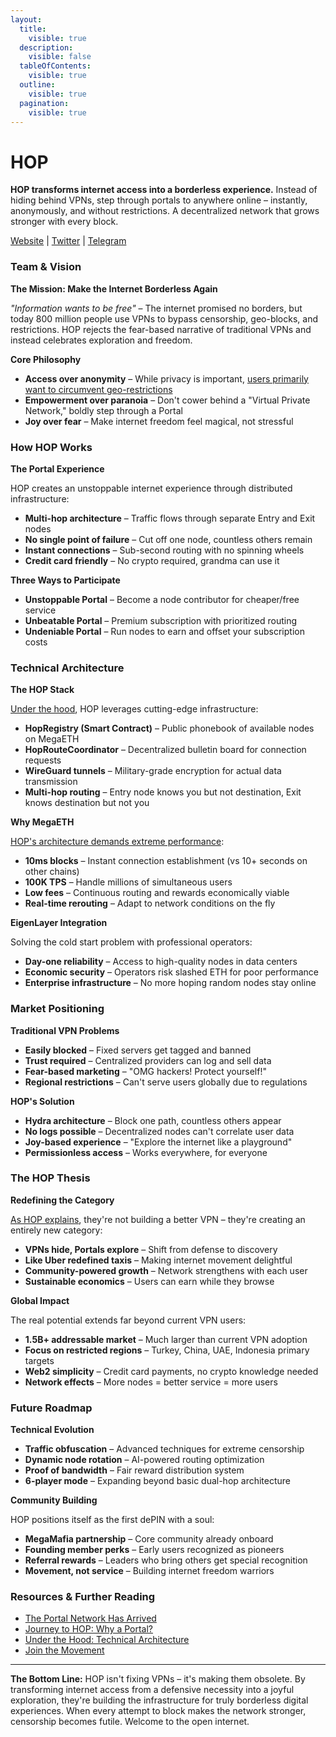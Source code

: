 ```yaml
---
layout:
  title:
    visible: true
  description:
    visible: false
  tableOfContents:
    visible: true
  outline:
    visible: true
  pagination:
    visible: true
---
```


# HOP

**HOP transforms internet access into a borderless experience.** Instead of hiding behind VPNs, step through portals to anywhere online – instantly, anonymously, and without restrictions. A decentralized network that grows stronger with every block.

[Website](https://hopnetwork.xyz/) | [Twitter](https://x.com/Hop_Network) | [Telegram](https://t.me/+zEhWQueYI3Q3MzBl)

### Team & Vision

**The Mission: Make the Internet Borderless Again**

_"Information wants to be free"_ – The internet promised no borders, but today 800 million people use VPNs to bypass censorship, geo-blocks, and restrictions. HOP rejects the fear-based narrative of traditional VPNs and instead celebrates exploration and freedom.

**Core Philosophy**

* **Access over anonymity** – While privacy is important, [users primarily want to circumvent geo-restrictions](https://x.com/0xFirewallFlirt/status/1925179179747938422)
* **Empowerment over paranoia** – Don't cower behind a "Virtual Private Network," boldly step through a Portal
* **Joy over fear** – Make internet freedom feel magical, not stressful

### How HOP Works

**The Portal Experience**

HOP creates an unstoppable internet experience through distributed infrastructure:

* **Multi-hop architecture** – Traffic flows through separate Entry and Exit nodes
* **No single point of failure** – Cut off one node, countless others remain
* **Instant connections** – Sub-second routing with no spinning wheels
* **Credit card friendly** – No crypto required, grandma can use it

**Three Ways to Participate**

* **Unstoppable Portal** – Become a node contributor for cheaper/free service
* **Unbeatable Portal** – Premium subscription with prioritized routing
* **Undeniable Portal** – Run nodes to earn and offset your subscription costs

### Technical Architecture

**The HOP Stack**

[Under the hood](https://x.com/Hop_Network/status/1920101518285615140), HOP leverages cutting-edge infrastructure:

* **HopRegistry (Smart Contract)** – Public phonebook of available nodes on MegaETH
* **HopRouteCoordinator** – Decentralized bulletin board for connection requests
* **WireGuard tunnels** – Military-grade encryption for actual data transmission
* **Multi-hop routing** – Entry node knows you but not destination, Exit knows destination but not you

**Why MegaETH**

[HOP's architecture demands extreme performance](https://x.com/megaeth_labs/status/1910370982868770889):

* **10ms blocks** – Instant connection establishment (vs 10+ seconds on other chains)
* **100K TPS** – Handle millions of simultaneous users
* **Low fees** – Continuous routing and rewards economically viable
* **Real-time rerouting** – Adapt to network conditions on the fly

**EigenLayer Integration**

Solving the cold start problem with professional operators:

* **Day-one reliability** – Access to high-quality nodes in data centers
* **Economic security** – Operators risk slashed ETH for poor performance
* **Enterprise infrastructure** – No more hoping random nodes stay online

### Market Positioning

**Traditional VPN Problems**

* **Easily blocked** – Fixed servers get tagged and banned
* **Trust required** – Centralized providers can log and sell data
* **Fear-based marketing** – "OMG hackers! Protect yourself!"
* **Regional restrictions** – Can't serve users globally due to regulations

**HOP's Solution**

* **Hydra architecture** – Block one path, countless others appear
* **No logs possible** – Decentralized nodes can't correlate user data
* **Joy-based experience** – "Explore the internet like a playground"
* **Permissionless access** – Works everywhere, for everyone

### The HOP Thesis

**Redefining the Category**

[As HOP explains](https://x.com/Hop_Network/status/1906693385911705808), they're not building a better VPN – they're creating an entirely new category:

* **VPNs hide, Portals explore** – Shift from defense to discovery
* **Like Uber redefined taxis** – Making internet movement delightful
* **Community-powered growth** – Network strengthens with each user
* **Sustainable economics** – Users can earn while they browse

**Global Impact**

The real potential extends far beyond current VPN users:

* **1.5B+ addressable market** – Much larger than current VPN adoption
* **Focus on restricted regions** – Turkey, China, UAE, Indonesia primary targets
* **Web2 simplicity** – Credit card payments, no crypto knowledge needed
* **Network effects** – More nodes = better service = more users

### Future Roadmap

**Technical Evolution**

* **Traffic obfuscation** – Advanced techniques for extreme censorship
* **Dynamic node rotation** – AI-powered routing optimization
* **Proof of bandwidth** – Fair reward distribution system
* **6-player mode** – Expanding beyond basic dual-hop architecture

**Community Building**

HOP positions itself as the first dePIN with a soul:

* **MegaMafia partnership** – Core community already onboard
* **Founding member perks** – Early users recognized as pioneers
* **Referral rewards** – Leaders who bring others get special recognition
* **Movement, not service** – Building internet freedom warriors

### Resources & Further Reading

* [The Portal Network Has Arrived](https://x.com/Hop_Network/status/1906693385911705808)
* [Journey to HOP: Why a Portal?](https://x.com/0xFirewallFlirt/status/1925179179747938422)
* [Under the Hood: Technical Architecture](https://x.com/Hop_Network/status/1920101518285615140)
* [Join the Movement](https://2g6w10ag996.typeform.com/to/nqLmk3XD)

***

**The Bottom Line:** HOP isn't fixing VPNs – it's making them obsolete. By transforming internet access from a defensive necessity into a joyful exploration, they're building the infrastructure for truly borderless digital experiences. When every attempt to block makes the network stronger, censorship becomes futile. Welcome to the open internet.
